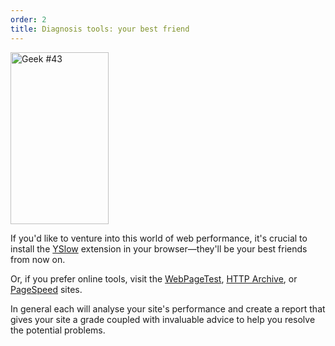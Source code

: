 ```yaml
---
order: 2
title: Diagnosis tools: your best friend
---
```


<div class="img-left">
  <img id="geek-43" class="icos-geek" src="https://browserdiet.com/assets/img/43.png" alt="Geek #43" width="157" height="275" />
</div>

If you'd like to venture into this world of web performance, it's crucial to install the [YSlow](http://yslow.org/) extension in your browser&mdash;they'll be your best friends from now on.

Or, if you prefer online tools, visit the [WebPageTest](http://www.webpagetest.org/), [HTTP Archive](http://httparchive.org/), or [PageSpeed](https://developers.google.com/speed/pagespeed/insights/) sites.

In general each will analyse your site's performance and create a report that gives your site a grade coupled with invaluable advice to help you resolve the potential problems.
